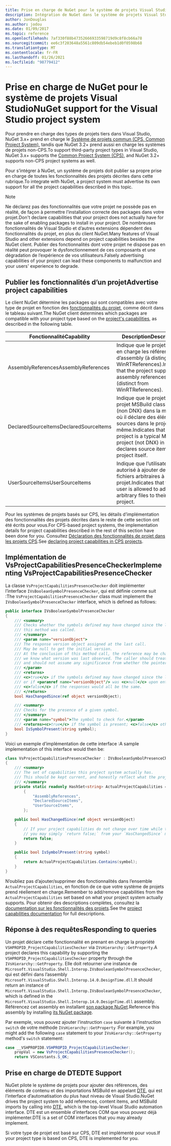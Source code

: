 ```yaml
---
title: Prise en charge de NuGet pour le système de projets Visual Studio
description: Intégration de NuGet dans le système de projets Visual Studio pour les types de projets tiers.
author: JonDouglas
ms.author: jodou
ms.date: 01/09/2017
ms.topic: reference
ms.openlocfilehash: 7af330f88b47352666933598719d9c8f8cb66a78
ms.sourcegitcommit: ee6c3f203648a5561c809db54ebeb1d0f0598b68
ms.translationtype: MT
ms.contentlocale: fr-FR
ms.lasthandoff: 01/26/2021
ms.locfileid: "98779412"
---
```

# <a name="nuget-support-for-the-visual-studio-project-system"></a><span data-ttu-id="d8a79-103">Prise en charge de NuGet pour le système de projets Visual Studio</span><span class="sxs-lookup"><span data-stu-id="d8a79-103">NuGet support for the Visual Studio project system</span></span>

<span data-ttu-id="d8a79-104">Pour prendre en charge des types de projets tiers dans Visual Studio, NuGet 3.x+ prend en charge le [Système de projets commun (CPS, Common Project System)](https://github.com/Microsoft/VSProjectSystem/blob/master/doc/overview/intro.md), tandis que NuGet 3.2+ prend aussi en charge les systèmes de projets non-CPS.</span><span class="sxs-lookup"><span data-stu-id="d8a79-104">To support third-party project types in Visual Studio, NuGet 3.x+ supports the [Common Project System (CPS)](https://github.com/Microsoft/VSProjectSystem/blob/master/doc/overview/intro.md), and NuGet 3.2+ supports non-CPS project systems as well.</span></span>

<span data-ttu-id="d8a79-105">Pour s’intégrer à NuGet, un système de projets doit publier sa propre prise en charge de toutes les fonctionnalités des projets décrites dans cette rubrique.</span><span class="sxs-lookup"><span data-stu-id="d8a79-105">To integrate with NuGet, a project system must advertise its own support for all the project capabilities described in this topic.</span></span>

> [!Note]
> <span data-ttu-id="d8a79-106">Ne déclarez pas des fonctionnalités que votre projet ne possède pas en réalité, de façon à permettre l’installation correcte des packages dans votre projet.</span><span class="sxs-lookup"><span data-stu-id="d8a79-106">Don't declare capabilities that your project does not actually have for the sake of enabling packages to install in your project.</span></span> <span data-ttu-id="d8a79-107">De nombreuses fonctionnalités de Visual Studio et d’autres extensions dépendent des fonctionnalités du projet, en plus du client NuGet.</span><span class="sxs-lookup"><span data-stu-id="d8a79-107">Many features of Visual Studio and other extensions depend on project capabilities besides the NuGet client.</span></span> <span data-ttu-id="d8a79-108">Publier des fonctionnalités dont votre projet ne dispose pas en réalité peut provoquer le dysfonctionnement de ces composants et une dégradation de l’expérience de vos utilisateurs.</span><span class="sxs-lookup"><span data-stu-id="d8a79-108">Falsely advertising capabilities of your project can lead these components to malfunction and your users' experience to degrade.</span></span>

## <a name="advertise-project-capabilities"></a><span data-ttu-id="d8a79-109">Publier les fonctionnalités d’un projet</span><span class="sxs-lookup"><span data-stu-id="d8a79-109">Advertise project capabilities</span></span>

<span data-ttu-id="d8a79-110">Le client NuGet détermine les packages qui sont compatibles avec votre type de projet en fonction des [fonctionnalités du projet](https://github.com/Microsoft/VSProjectSystem/blob/master/doc/overview/about_project_capabilities.md), comme décrit dans le tableau suivant.</span><span class="sxs-lookup"><span data-stu-id="d8a79-110">The NuGet client determines which packages are compatible with your project type based on the [project's capabilities](https://github.com/Microsoft/VSProjectSystem/blob/master/doc/overview/about_project_capabilities.md), as described in the following table.</span></span>

| <span data-ttu-id="d8a79-111">Fonctionnalité</span><span class="sxs-lookup"><span data-stu-id="d8a79-111">Capability</span></span> | <span data-ttu-id="d8a79-112">Description</span><span class="sxs-lookup"><span data-stu-id="d8a79-112">Description</span></span> |
| --- | --- |
| <span data-ttu-id="d8a79-113">AssemblyReferences</span><span class="sxs-lookup"><span data-stu-id="d8a79-113">AssemblyReferences</span></span> | <span data-ttu-id="d8a79-114">Indique que le projet prend en charge les références d’assembly (à distinguer de WinRTReferences).</span><span class="sxs-lookup"><span data-stu-id="d8a79-114">Indicates that the project supports assembly references (distinct from WinRTReferences).</span></span> |
| <span data-ttu-id="d8a79-115">DeclaredSourceItems</span><span class="sxs-lookup"><span data-stu-id="d8a79-115">DeclaredSourceItems</span></span> | <span data-ttu-id="d8a79-116">Indique que le projet est un projet MSBuild classique (non DNX) dans la mesure où il déclare des éléments sources dans le projet lui-même.</span><span class="sxs-lookup"><span data-stu-id="d8a79-116">Indicates that the project is a typical MSBuild project (not DNX) in that it declares source items in the project itself.</span></span> |
| <span data-ttu-id="d8a79-117">UserSourceItems</span><span class="sxs-lookup"><span data-stu-id="d8a79-117">UserSourceItems</span></span>|<span data-ttu-id="d8a79-118">Indique que l’utilisateur est autorisé à ajouter des fichiers arbitraires à son projet.</span><span class="sxs-lookup"><span data-stu-id="d8a79-118">Indicates that the user is allowed to add arbitrary files to their project.</span></span> |

<span data-ttu-id="d8a79-119">Pour les systèmes de projets basés sur CPS, les détails d’implémentation des fonctionnalités des projets décrites dans le reste de cette section ont été écrits pour vous.</span><span class="sxs-lookup"><span data-stu-id="d8a79-119">For CPS-based project systems, the implementation details for project capabilities described in the rest of this section have been done for you.</span></span> <span data-ttu-id="d8a79-120">Consultez [Déclaration des fonctionnalités de projet dans les projets CPS](https://github.com/Microsoft/VSProjectSystem/blob/master/doc/overview/about_project_capabilities.md#how-to-declare-project-capabilities-in-your-project).</span><span class="sxs-lookup"><span data-stu-id="d8a79-120">See [declaring project capabilities in CPS projects](https://github.com/Microsoft/VSProjectSystem/blob/master/doc/overview/about_project_capabilities.md#how-to-declare-project-capabilities-in-your-project).</span></span>

## <a name="implementing-vsprojectcapabilitiespresencechecker"></a><span data-ttu-id="d8a79-121">Implémentation de VsProjectCapabilitiesPresenceChecker</span><span class="sxs-lookup"><span data-stu-id="d8a79-121">Implementing VsProjectCapabilitiesPresenceChecker</span></span>

<span data-ttu-id="d8a79-122">La classe `VsProjectCapabilitiesPresenceChecker` doit implémenter l’interface `IVsBooleanSymbolPresenceChecker`, qui est définie comme suit :</span><span class="sxs-lookup"><span data-stu-id="d8a79-122">The `VsProjectCapabilitiesPresenceChecker` class must implement the `IVsBooleanSymbolPresenceChecker` interface, which is defined as follows:</span></span>

```cs
public interface IVsBooleanSymbolPresenceChecker
{
    /// <summary>
    /// Checks whether the symbols defined may have changed since the last time
    /// this method was called.
    /// </summary>
    /// <param name="versionObject">
    /// The response version object assigned at the last call.
    /// May be null to get the initial version.
    /// At the conclusion of this method call, the reference may be changed so that on a subsequent call
    /// we know what version was last observed. The caller should treat this value as an opaque object,
    /// and should not assume any significance from whether the pointer changed or not.
    /// </param>
    /// <returns>
    /// <c>true</c> if the symbols defined may have changed since the last call to this method
    /// or if <paramref name="versionObject"/> was <c>null</c> upon entering this method.
    /// <c>false</c> if the responses would all be the same.
    /// </returns>
    bool HasChangedSince(ref object versionObject);

    /// <summary>
    /// Checks for the presence of a given symbol.
    /// </summary>
    /// <param name="symbol">The symbol to check for.</param>
    /// <returns><c>true</c> if the symbol is present; <c>false</c> otherwise.</returns>
    bool IsSymbolPresent(string symbol);
}
```

<span data-ttu-id="d8a79-123">Voici un exemple d’implémentation de cette interface :</span><span class="sxs-lookup"><span data-stu-id="d8a79-123">A sample implementation of this interface would then be:</span></span>

```cs
class VsProjectCapabilitiesPresenceChecker : IVsBooleanSymbolPresenceChecker
{
    /// <summary>
    /// The set of capabilities this project system actually has.
    /// This should be kept current, and honestly reflect what the project can do.
    /// </summary>
    private static readonly HashSet<string> ActualProjectCapabilities = new HashSet<string>(StringComparer.OrdinalIgnoreCase)
        {
            "AssemblyReferences",
            "DeclaredSourceItems",
            "UserSourceItems",
        };

    public bool HasChangedSince(ref object versionObject)
    {
        // If your project capabilities do not change over time while the project is open,
        // you may simply `return false;` from your `HasChangedSince` method.
        return false;
    }

    public bool IsSymbolPresent(string symbol)
    {
        return ActualProjectCapabilities.Contains(symbol);
    }
}
```

<span data-ttu-id="d8a79-124">N’oubliez pas d’ajouter/supprimer des fonctionnalités dans l’ensemble `ActualProjectCapabilities`, en fonction de ce que votre système de projets prend réellement en charge.</span><span class="sxs-lookup"><span data-stu-id="d8a79-124">Remember to add/remove capabilities from the `ActualProjectCapabilities` set based on what your project system actually supports.</span></span> <span data-ttu-id="d8a79-125">Pour obtenir des descriptions complètes, consultez la [documentation sur les fonctionnalités des projets](https://github.com/Microsoft/VSProjectSystem/blob/master/doc/overview/project_capabilities.md).</span><span class="sxs-lookup"><span data-stu-id="d8a79-125">See the [project capabilities documentation](https://github.com/Microsoft/VSProjectSystem/blob/master/doc/overview/project_capabilities.md) for full descriptions.</span></span>

## <a name="responding-to-queries"></a><span data-ttu-id="d8a79-126">Réponse à des requêtes</span><span class="sxs-lookup"><span data-stu-id="d8a79-126">Responding to queries</span></span>

<span data-ttu-id="d8a79-127">Un projet déclare cette fonctionnalité en prenant en charge la propriété `VSHPROPID_ProjectCapabilitiesChecker` via `IVsHierarchy::GetProperty`.</span><span class="sxs-lookup"><span data-stu-id="d8a79-127">A project declares this capability by supporting the  `VSHPROPID_ProjectCapabilitiesChecker` property through the `IVsHierarchy::GetProperty`.</span></span> <span data-ttu-id="d8a79-128">Elle doit retourner une instance de `Microsoft.VisualStudio.Shell.Interop.IVsBooleanSymbolPresenceChecker`, qui est défini dans l’assembly `Microsoft.VisualStudio.Shell.Interop.14.0.DesignTime.dll`.</span><span class="sxs-lookup"><span data-stu-id="d8a79-128">It should return an instance of `Microsoft.VisualStudio.Shell.Interop.IVsBooleanSymbolPresenceChecker`, which is defined in the `Microsoft.VisualStudio.Shell.Interop.14.0.DesignTime.dll` assembly.</span></span> <span data-ttu-id="d8a79-129">Référencez cet assembly en installant [son package NuGet](https://www.nuget.org/packages/Microsoft.VisualStudio.Shell.Interop.14.0.DesignTime).</span><span class="sxs-lookup"><span data-stu-id="d8a79-129">Reference this assembly by installing [its NuGet package](https://www.nuget.org/packages/Microsoft.VisualStudio.Shell.Interop.14.0.DesignTime).</span></span>

<span data-ttu-id="d8a79-130">Par exemple, vous pouvez ajouter l’instruction `case` suivante à l’instruction `switch` de votre méthode `IVsHierarchy::GetProperty` :</span><span class="sxs-lookup"><span data-stu-id="d8a79-130">For example, you might add the following `case` statement to your `IVsHierarchy::GetProperty` method's `switch` statement:</span></span>

```cs
case __VSHPROPID8.VSHPROPID_ProjectCapabilitiesChecker:
    propVal = new VsProjectCapabilitiesPresenceChecker();
    return VSConstants.S_OK;
```

## <a name="dte-support"></a><span data-ttu-id="d8a79-131">Prise en charge de DTE</span><span class="sxs-lookup"><span data-stu-id="d8a79-131">DTE Support</span></span>

<span data-ttu-id="d8a79-132">NuGet pilote le système de projets pour ajouter des références, des éléments de contenu et des importations MSBuild en appelant [DTE](/dotnet/api/envdte.dte?view=visualstudiosdk-2017), qui est l’interface d’automatisation du plus haut niveau de Visual Studio.</span><span class="sxs-lookup"><span data-stu-id="d8a79-132">NuGet drives the project system to add references, content items, and MSBuild imports by calling into [DTE](/dotnet/api/envdte.dte?view=visualstudiosdk-2017), which is the top-level Visual Studio automation interface.</span></span> <span data-ttu-id="d8a79-133">DTE est un ensemble d’interfaces COM que vous pouvez déjà implémenter.</span><span class="sxs-lookup"><span data-stu-id="d8a79-133">DTE is a set of COM interfaces that you may already implement.</span></span>

<span data-ttu-id="d8a79-134">Si votre type de projet est basé sur CPS, DTE est implémenté pour vous.</span><span class="sxs-lookup"><span data-stu-id="d8a79-134">If your project type is based on CPS, DTE is implemented for you.</span></span>
